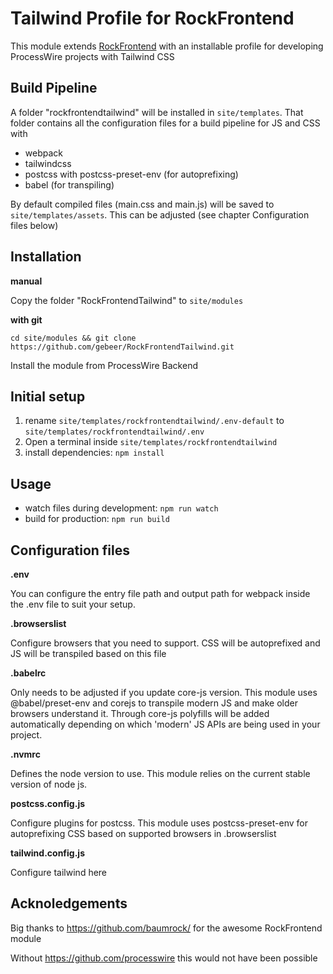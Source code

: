# Tailwind Profile for RockFrontend
This module extends [RockFrontend](https://github.com/baumrock/RockFrontend) with an installable profile for developing ProcessWire projects with Tailwind CSS

## Build Pipeline
A folder "rockfrontendtailwind" will be installed in `site/templates`. That folder contains all the configuration files for a build pipeline for JS and CSS with
- webpack
- tailwindcss
- postcss with postcss-preset-env (for autoprefixing)
- babel (for transpiling)

By default compiled files (main.css and main.js) will be saved to `site/templates/assets`. This can be adjusted (see chapter Configuration files below)


## Installation
**manual**

Copy the folder "RockFrontendTailwind" to `site/modules`

**with git**

`cd site/modules && git clone https://github.com/gebeer/RockFrontendTailwind.git` 

Install the module from ProcessWire Backend

## Initial setup
1. rename `site/templates/rockfrontendtailwind/.env-default` to `site/templates/rockfrontendtailwind/.env`
2. Open a terminal inside `site/templates/rockfrontendtailwind`
3. install dependencies: `npm install`

## Usage 
- watch files during development: `npm run watch`
- build for production: `npm run build` 


## Configuration files
**.env**

You can configure the entry file path and output path for webpack inside the .env file to suit your setup.

**.browserslist**

Configure browsers that you need to support. CSS will be autoprefixed and JS will be transpiled based on this file

**.babelrc**

Only needs to be adjusted if you update core-js version. This module uses @babel/preset-env and corejs to transpile modern JS and make older browsers understand it. Through core-js polyfills will be added automatically depending on which 'modern' JS APIs are being used in your project.

**.nvmrc**

Defines the node version to use. This module relies on the current stable version of node js.

**postcss.config.js**

Configure plugins for postcss. This module uses postcss-preset-env for autoprefixing CSS based on supported browsers in .browserslist

**tailwind.config.js**

Configure tailwind here


## Acknoledgements
Big thanks to https://github.com/baumrock/ for the awesome RockFrontend module

Without https://github.com/processwire this would not have been possible